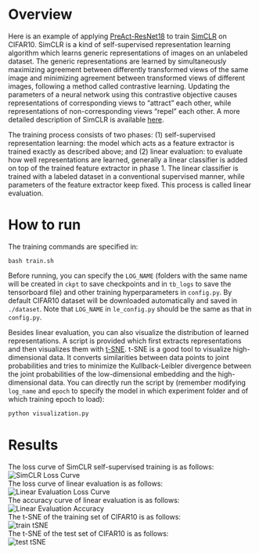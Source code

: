 # Overview

Here is an example of applying [PreAct-ResNet18](https://arxiv.org/abs/1603.05027) to train [SimCLR](https://arxiv.org/abs/2002.05709) on CIFAR10. 
SimCLR is a kind of self-supervised representation learning algorithm which learns generic representations of images on an unlabeled dataset. The generic representations are learned by simultaneously maximizing agreement between differently transformed views of the same image and minimizing agreement between transformed views of different images, following a method called contrastive learning. Updating the parameters of a neural network using this contrastive objective causes representations of corresponding views to “attract” each other, while representations of non-corresponding views “repel” each other. A more detailed description of SimCLR is available [here](https://ai.googleblog.com/2020/04/advancing-self-supervised-and-semi.html).  
  
The training process consists of two phases: (1) self-supervised representation learning: the model which acts as a feature extractor is trained exactly as described above; and (2) linear evaluation: to evaluate how well representations are learned, generally a linear classifier is added on top of the trained feature extractor in phase 1. The linear classifier is trained with a labeled dataset in a conventional supervised manner, while parameters of the feature extractor keep fixed. This process is called linear evaluation.  

# How to run
The training commands are specified in:  
```shell
bash train.sh
```  
Before running, you can specify the `LOG_NAME` (folders with the same name will be created in `ckpt` to save checkpoints and in `tb_logs` to save the tensorboard file) and other training hyperparameters in `config.py`. By default CIFAR10 dataset will be downloaded automatically and saved in `./dataset`. Note that `LOG_NAME` in `le_config.py` should be the same as that in `config.py`.

Besides linear evaluation, you can also visualize the distribution of learned representations. A script is provided which first extracts representations and then visualizes them with [t-SNE](https://scikit-learn.org/stable/modules/generated/sklearn.manifold.TSNE.html). t-SNE is a good tool to visualize high-dimensional data. It converts similarities between data points to joint probabilities and tries to minimize the Kullback-Leibler divergence between the joint probabilities of the low-dimensional embedding and the high-dimensional data. You can directly run the script by (remember modifying `log_name` and `epoch` to specify the model in which experiment folder and of which training epoch to load):

 ```python 
python visualization.py
```

# Results
The loss curve of SimCLR self-supervised training is as follows:  
![SimCLR Loss Curve](./results/ssl_loss.png)  
The loss curve of linear evaluation is as follows:  
![Linear Evaluation Loss Curve](./results/linear_eval_loss.png)  
The accuracy curve of linear evaluation is as follows:  
![Linear Evaluation Accuracy](./results/linear_eval_acc.png)  
The t-SNE of the training set of CIFAR10 is as follows:  
![train tSNE](./results/train_tsne.png)  
The t-SNE of the test set of CIFAR10 is as follows:  
![test tSNE](./results/test_tsne.png)  
